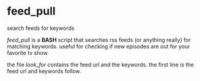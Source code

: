 # feed_pull
search feeds for keywords

_feed_pull_ is a **BASH** script that searches rss feeds (or anything really) for matching keywords.
useful for checking if new episodes are out for your favorite tv show.

the file _look_for_ contains the feed url and the keywords. the first line is the feed url and keywords follow.
